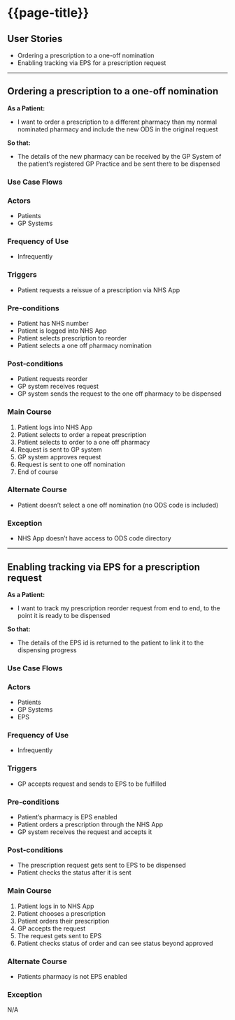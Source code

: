 # {{page-title}}

## User Stories

- Ordering a prescription to a one-off nomination
- Enabling tracking via EPS for a prescription request

<hr>

## Ordering a prescription to a one-off nomination

**As a Patient:**

- I want to order a prescription to a different pharmacy than my normal nominated pharmacy and include the new ODS in the original request

**So that:**

- The details of the new pharmacy can be received by the GP System of the patient’s registered GP Practice and be sent there to be dispensed

### Use Case Flows

### Actors

- Patients
- GP Systems

### Frequency of Use

- Infrequently

### Triggers

- Patient requests a reissue of a prescription via NHS App

### Pre-conditions

- Patient has NHS number
- Patient is logged into NHS App
- Patient selects prescription to reorder
- Patient selects a one off pharmacy nomination

### Post-conditions

- Patient requests reorder 
- GP system receives request
- GP system sends the request to the one off pharmacy to be dispensed

### Main Course

1.	Patient logs into NHS App
2.	Patient selects to order a repeat prescription
3.	Patient selects to order to a one off pharmacy
4.	Request is sent to GP system
5.	GP system approves request
6.	Request is sent to one off nomination
7.	End of course

### Alternate Course

- Patient doesn’t select a one off nomination (no ODS code is included)

### Exception

- NHS App doesn’t have access to ODS code directory

<hr>

## Enabling tracking via EPS for a prescription request

**As a Patient:**

- I want to track my prescription reorder request from end to end, to the point it is ready to be dispensed

**So that:**

- The details of the EPS id is returned to the patient to link it to the dispensing progress

### Use Case Flows

### Actors

- Patients
- GP Systems
- EPS

### Frequency of Use

- Infrequently

### Triggers

- GP accepts request and sends to EPS to be fulfilled

### Pre-conditions

- Patient’s pharmacy is EPS enabled
- Patient orders a prescription through the NHS App
- GP system receives the request and accepts it

### Post-conditions

- The prescription request gets sent to EPS to be dispensed
- Patient checks the status after it is sent

### Main Course

1.	Patient logs in to NHS App
2.	Patient chooses a prescription
3.	Patient orders their prescription
4.	GP accepts the request
5.	The request gets sent to EPS
6.	Patient checks status of order and can see status beyond approved

### Alternate Course

- Patients pharmacy is not EPS enabled

### Exception

N/A


